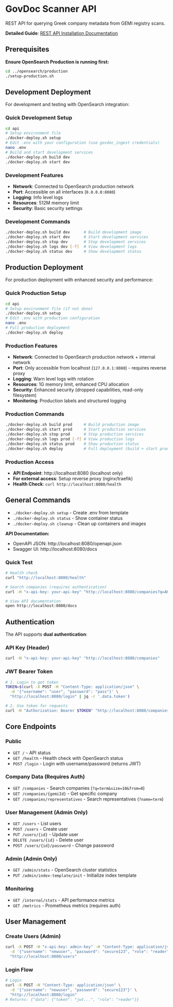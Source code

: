 # GovDoc Scanner API

REST API for querying Greek company metadata from GEMI registry scans.

**Detailed Guide**: [REST API Installation Documentation](https://flexivian.github.io/govdoc-scanner/docs/installation/REST-API)

## Prerequisites

**Ensure OpenSearch Production is running first:**

```bash
cd ../opensearch/production
./setup-production.sh
```

## Development Deployment

For development and testing with OpenSearch integration:

### Quick Development Setup

```bash
cd api
# Setup environment file
./docker-deploy.sh setup
# Edit .env with your configuration (use govdoc_ingest credentials)
nano .env
# Build and start development services
./docker-deploy.sh build dev
./docker-deploy.sh start dev
```

### Development Features

- **Network**: Connected to OpenSearch production network
- **Port**: Accessible on all interfaces (`0.0.0.0:8080`)
- **Logging**: Info level logs
- **Resources**: 512M memory limit
- **Security**: Basic security settings

### Development Commands

```bash
./docker-deploy.sh build dev      # Build development image
./docker-deploy.sh start dev      # Start development services
./docker-deploy.sh stop dev       # Stop development services
./docker-deploy.sh logs dev [-f]  # View development logs
./docker-deploy.sh status dev     # Show development status
```

## Production Deployment

For production deployment with enhanced security and performance:

### Quick Production Setup

```bash
cd api
# Setup environment file (if not done)
./docker-deploy.sh setup
# Edit .env with production configuration
nano .env
# Full production deployment
./docker-deploy.sh deploy
```

### Production Features

- **Network**: Connected to OpenSearch production network + internal network
- **Port**: Only accessible from localhost (`127.0.0.1:8080`) - requires reverse proxy
- **Logging**: Warn level logs with rotation
- **Resources**: 1G memory limit, enhanced CPU allocation
- **Security**: Enhanced security (dropped capabilities, read-only filesystem)
- **Monitoring**: Production labels and structured logging

### Production Commands

```bash
./docker-deploy.sh build prod     # Build production image
./docker-deploy.sh start prod     # Start production services
./docker-deploy.sh stop prod      # Stop production services
./docker-deploy.sh logs prod [-f] # View production logs
./docker-deploy.sh status prod    # Show production status
./docker-deploy.sh deploy         # Full deployment (build + start production)
```

### Production Access

- **API Endpoint**: http://localhost:8080 (localhost only)
- **For external access**: Setup reverse proxy (nginx/traefik)
- **Health Check**: `curl http://localhost:8080/health`

## General Commands

- `./docker-deploy.sh setup` - Create .env from template
- `./docker-deploy.sh status` - Show container status
- `./docker-deploy.sh cleanup` - Clean up containers and images

**API Documentation:**

- OpenAPI JSON: http://localhost:8080/openapi.json
- Swagger UI: http://localhost:8080/docs

### Quick Test

```bash
# Health check
curl "http://localhost:8080/health"

# Search companies (requires authentication)
curl -H "x-api-key: your-api-key" "http://localhost:8080/companies?q=AKTIS"

# View API documentation
open http://localhost:8080/docs
```

## Authentication

The API supports **dual authentication**:

### API Key (Header)

```bash
curl -H "x-api-key: your-api-key" "http://localhost:8080/companies"
```

### JWT Bearer Token

```bash
# 1. Login to get token
TOKEN=$(curl -X POST -H "Content-Type: application/json" \
  -d '{"username": "user", "password": "pass"}' \
  "http://localhost:8080/login" | jq -r '.data.token')

# 2. Use token for requests
curl -H "Authorization: Bearer $TOKEN" "http://localhost:8080/companies"
```

## Core Endpoints

### Public

- `GET /` - API status
- `GET /health` - Health check with OpenSearch status
- `POST /login` - Login with username/password (returns JWT)

### Company Data (Requires Auth)

- `GET /companies` - Search companies (`?q=term&size=10&from=0`)
- `GET /companies/{gemiId}` - Get specific company
- `GET /companies/representatives` - Search representatives (`?name=term`)

### User Management (Admin Only)

- `GET /users` - List users
- `POST /users` - Create user
- `PUT /users/{id}` - Update user
- `DELETE /users/{id}` - Delete user
- `POST /users/{id}/password` - Change password

### Admin (Admin Only)

- `GET /admin/stats` - OpenSearch cluster statistics
- `PUT /admin/index-template/init` - Initialize index template

### Monitoring

- `GET /internal/stats` - API performance metrics
- `GET /metrics` - Prometheus metrics (requires auth)

## User Management

### Create Users (Admin)

```bash
curl -X POST -H "x-api-key: admin-key" -H "Content-Type: application/json" \
  -d '{"username": "newuser", "password": "secure123", "role": "reader"}' \
  "http://localhost:8080/users"
```

### Login Flow

```bash
# Login
curl -X POST -H "Content-Type: application/json" \
  -d '{"username": "newuser", "password": "secure123"}' \
  "http://localhost:8080/login"
# Returns: {"data": {"token": "jwt...", "role": "reader"}}
```
